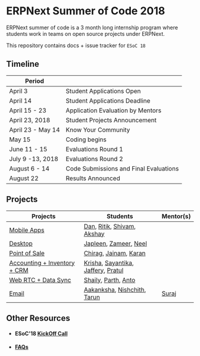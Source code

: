 # ERPNext Summer of Code 2018

ERPNext summer of code is a 3 month long internship program where students work in teams on open source projects under ERPNext.

This repository contains docs + issue tracker for `ESoC 18 `

## Timeline

| Period |  | 
| -------- | -------- | 
| April 3          | Student Applications Open             | 
| April 14         | Student Applications Deadline         | 
| April 15 - 23    |  Application Evaluation by Mentors    | 
|April 23, 2018    |  Student Projects Announcement        | 
| April 23 - May 14| Know Your Community                   | 
| May 15           |   Coding begins                       | 
| June 11 - 15     | Evaluations Round 1                   |
|  July 9 -13, 2018|Evaluations Round 2                    | 
|  August 6 - 14   | Code Submissions and Final Evaluations| 
|  August 22       | Results Announced                     | 


## Projects 


| Projects | Students | Mentor(s) |
| -------- | --------| -------- |
|[Mobile Apps](https://)|[Dan](), [Ritik](https://), [Shivam](https://), [Akshay](https://)| |
|[Desktop](https://)|[Japleen](https://), [Zameer](https://), [Neel](https://)| |
|[Point of Sale](https://)|[Chirag](https://), [Jainam](https://), [Karan](https://)| |
|[Accounting + Inventory + CRM](https://)|[Krisha](https://), [Sayantika](https://), [Jaffery](https://), [Pratul](https://)| |
|[Web RTC + Data Sync](https://)|[Shaily](https://), [Parth](https://), [Anto](https://)| |
|[Email](https://)|[Aakanksha](https://github.com/accakks), [Nishchith](https://github.com/inishchith), [Tarun](https://github.com/meets2tarun) | [Suraj](https://github.com/surajshetty3416) |



## Other Resources

- #### ESoC'18 [KickOff Call](https://www.youtube.com/watch?v=EouMXf8PFoQ&index=3&list=PL3lFfCEoMxvxjt7kCdEjRitrhBpER7Txt)
- #### [FAQs](https://github.com/erpnext/foundation/wiki/ESOC-2018-FAQ)







